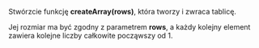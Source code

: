 Stwórzcie funkcję **createArray(rows)**, która tworzy i zwraca tablicę. 

Jej rozmiar ma być zgodny z parametrem **rows**, a każdy kolejny element zawiera kolejne liczby całkowite począwszy od 1.






